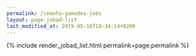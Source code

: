```yaml
---
permalink: /remote-gamedev-jobs
layout: page-jobad-list
last_modified_at: 2019-05-16T18:34:14+0200
---
```

{% include render_jobad_list.html permalink=page.permalink %}
